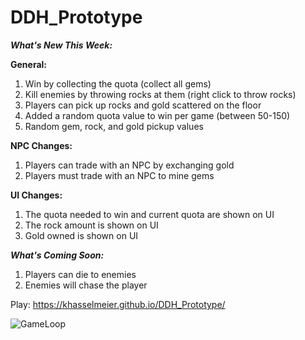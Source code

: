 # DDH_Prototype

***What's New This Week:***

**General:**
1. Win by collecting the quota (collect all gems)
3. Kill enemies by throwing rocks at them (right click to throw rocks)
4. Players can pick up rocks and gold scattered on the floor
5. Added a random quota value to win per game (between 50-150)
6. Random gem, rock, and gold pickup values

**NPC Changes:**
1. Players can trade with an NPC by exchanging gold
2. Players must trade with an NPC to mine gems

**UI Changes:**
1. The quota needed to win and current quota are shown on UI
2. The rock amount is shown on UI
3. Gold owned is shown on UI


***What's Coming Soon:***
1. Players can die to enemies
2. Enemies will chase the player


Play: https://khasselmeier.github.io/DDH_Prototype/

![GameLoop](https://github.com/user-attachments/assets/b5c4edc8-9c54-4eef-aead-3ee9453e8f82)
